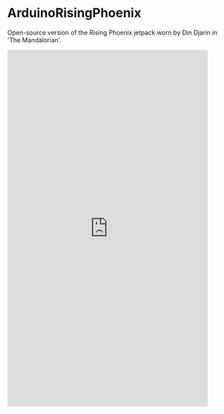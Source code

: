 # ArduinoRisingPhoenix
Open-source version of the Rising Phoenix jetpack worn by Din Djarin in 'The Mandalorian'.

<iframe width="455" height="809" src="https://www.youtube.com/embed/M8bbbQtCOJw" title="Electronic Mandalorian Rising Phoenix Jetpack with Lights, Sound, and Smoke" frameborder="0" allow="accelerometer; autoplay; clipboard-write; encrypted-media; gyroscope; picture-in-picture" allowfullscreen></iframe>
